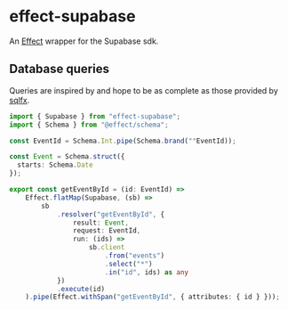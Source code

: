 # effect-supabase

An [Effect](https://github.com/effect-ts/effect) wrapper for the Supabase sdk.

## Database queries

Queries are inspired by and hope to be as complete as those provided by [sqlfx](https://github.com/tim-smart/sqlfx). 

```ts
import { Supabase } from "effect-supabase";
import { Schema } from "@effect/schema";

const EventId = Schema.Int.pipe(Schema.brand(""EventId));

const Event = Schema.struct({
  starts: Schema.Date
});

export const getEventById = (id: EventId) =>
	Effect.flatMap(Supabase, (sb) =>
		sb
			.resolver("getEventById", {
				result: Event,
				request: EventId,
				run: (ids) =>
					sb.client
						.from("events")
						.select("*")
						.in("id", ids) as any
			})
			.execute(id)
	).pipe(Effect.withSpan("getEventById", { attributes: { id } }));
```
